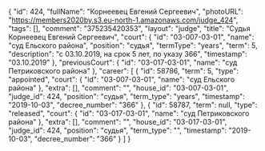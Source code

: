 {
    "id": 424,
    "fullName": "Корнеевец Евгений Сергеевич",
    "photoURL": "https://members2020by.s3.eu-north-1.amazonaws.com/judge_424",
    "tags": [],
    "comment": "375235420353",
    "layout": "judge",
    "title": "Судья Корнеевец Евгений Сергеевич",
    "court": {
        "id": "03-007-03-01",
        "name": "суд Ельского района",
        "position": "судья",
        "termType": "years",
        "term": 5,
        "description": "c 03.10.2019, на срок 5 лет, по указу 366",
        "timestamp": "03.10.2019"
    },
    "previousCourt": {
        "id": "03-017-03-01",
        "name": "суд Петриковского района"
    },
    "career": [
        {
            "id": 58786,
            "term": 5,
            "type": "appointed",
            "court": {
                "id": "03-007-03-01",
                "name": "суд Ельского района"
            },
            "extra": [],
            "comment": "",
            "house_id": "03-007-03-01",
            "judge_id": 424,
            "position": "судья",
            "term_type": "years",
            "timestamp": "2019-10-03",
            "decree_number": "366"
        },
        {
            "id": 58787,
            "term": null,
            "type": "released",
            "court": {
                "id": "03-017-03-01",
                "name": "суд Петриковского района"
            },
            "extra": [],
            "comment": "",
            "house_id": "03-017-03-01",
            "judge_id": 424,
            "position": "судья",
            "term_type": "",
            "timestamp": "2019-10-03",
            "decree_number": "366"
        }
    ]
}